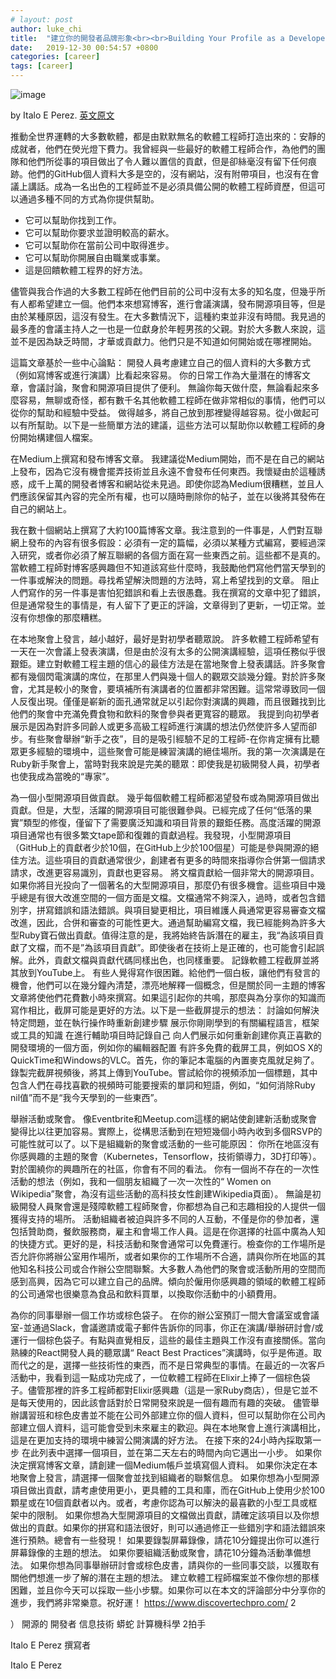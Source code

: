 ```yaml
---
# layout: post
author: luke_chi
title:  "建立你的開發者品牌形象<br><br>Building Your Profile as a Developer"
date:   2019-12-30 00:54:57 +0800
categories: [career]
tags: [career]
---
```


![image](https://miro.medium.com/max/945/0*hJRRiac0yJIJr5OG)

by Italo E Perez. [英文原文](https://medium.com/@italoeperez/building-your-profile-as-a-developer-e7088a1edc51)

推動全世界運轉的大多數軟體，都是由默默無名的軟體工程師打造出來的：安靜的成就者，他們在熒光燈下費力。我曾經與一些最好的軟體工程師合作，為他們的團隊和他們所從事的項目做出了令人難以置信的貢獻，但是卻絲毫沒有留下任何痕跡。他們的GitHub個人資料大多是空的，沒有網站，沒有附帶項目，也沒有在會議上講話。成為一名出色的工程師並不是必須具備公開的軟體工程師資歷，但這可以通過多種不同的方式為你提供幫助。

* 它可以幫助你找到工作。
* 它可以幫助你要求並證明較高的薪水。
* 它可以幫助你在當前公司中取得進步。
* 它可以幫助你開展自由職業或事業。
* 這是回饋軟體工程界的好方法。

儘管與我合作過的大多數工程師在他們目前的公司中沒有太多的知名度，但幾乎所有人都希望建立一個。他們本來想寫博客，進行會議演講，發布開源項目等，但是由於某種原因，這沒有發生。在大多數情況下，這種約束並非沒有時間。我見過的最多產的會議主持人之一也是一位獻身於年輕男孩的父親。對於大多數人來說，這並不是因為缺乏時間，才華或貢獻力。他們只是不知道如何開始或在哪裡開始。

這篇文章基於一些中心論點：
開發人員考慮建立自己的個人資料的大多數方式（例如寫博客或進行演講）比看起來容易。
你的日常工作為大量潛在的博客文章，會議討論，聚會和開源項目提供了便利。
無論你每天做什麼，無論看起來多麼容易，無聊或奇怪，都有數千名其他軟體工程師在做非常相似的事情，他們可以從你的幫助和經驗中受益。
做得越多，將自己放到那裡變得越容易。從小做起可以有所幫助。以下是一些簡單方法的建議，這些方法可以幫助你以軟體工程師的身份開始構建個人檔案。

在Medium上撰寫和發布博客文章。
我建議從Medium開始，而不是在自己的網站上發布，因為它沒有機會擺弄技術並且永遠不會發布任何東西。我懷疑由於這種誘惑，成千上萬的開發者博客和網站從未見過。即使你認為Medium很糟糕，並且人們應該保留其內容的完全所有權，也可以隨時刪除你的帖子，並在以後將其發佈在自己的網站上。

我在數十個網站上撰寫了大約100篇博客文章。我注意到的一件事是，人們對互聯網上發布的內容有很多假設：必須有一定的篇幅，必須以某種方式編寫，要經過深入研究，或者你必須了解互聯網的各個方面在寫一些東西之前。這些都不是真的。當軟體工程師對博客感興趣但不知道該寫些什麼時，我鼓勵他們寫他們當天學到的一件事或解決的問題。尋找希望解決問題的方法時，寫上希望找到的文章。
阻止人們寫作的另一件事是害怕犯錯誤和看上去很愚蠢。我在撰寫的文章中犯了錯誤，但是通常發生的事情是，有人留下了更正的評論，文章得到了更新，一切正常。並沒有你想像的那麼糟糕。


在本地聚會上發言，越小越好，最好是對初學者聽眾說。
許多軟體工程師希望有一天在一次會議上發表演講，但是由於沒有太多的公開演講經驗，這項任務似乎很艱鉅。建立對軟體工程主題的信心的最佳方法是在當地聚會上發表講話。許多聚會都有幾個閃電演講的席位，在那里人們與幾十個人的觀眾交談幾分鐘。對於許多聚會，尤其是較小的聚會，要填補所有演講者的位置都非常困難。這常常導致同一個人反復出現。僅僅是嶄新的面孔通常就足以引起你對演講的興趣，而且很難找到比他們的聚會中充滿免費食物和飲料的聚會參與者更寬容的聽眾。
我提到向初學者展示是因為對許多同齡人或更多高級工程師進行演講的想法仍然使許多人望而卻步。有些聚會舉辦“新手之夜”，目的是吸引經驗不足的工程師-在你肯定擁有比聽眾更多經驗的環境中，這些聚會可能是練習演講的絕佳場所。我的第一次演講是在Ruby新手聚會上，當時對我來說是完美的聽眾：即使我是初級開發人員，初學者也使我成為當晚的“專家”。

為一個小型開源項目做貢獻。
幾乎每個軟體工程師都渴望發布或為開源項目做出貢獻。但是，大型，活躍的開源項目可能很難參與。已經完成了任何“低落的果實”類型的修復，僅留下了需要廣泛知識和項目背景的艱鉅任務。高度活躍的開源項目通常也有很多繁文tape節和復雜的貢獻過程。我發現，小型開源項目（GitHub上的貢獻者少於10個，在GitHub上少於100個星）可能是參與開源的絕佳方法。這些項目的貢獻通常很少，創建者有更多的時間來指導你合併第一個請求請求，改進更容易識別，貢獻也更容易。
將文檔貢獻給一個非常大的開源項目。
如果你將目光投向了一個著名的大型開源項目，那麼仍有很多機會。這些項目中幾乎總是有很大改進空間的一個方面是文檔。文檔通常不夠深入，過時，或者包含錯別字，拼寫錯誤和語法錯誤。與項目變更相比，項目維護人員通常更容易審查文檔改進，因此，合併和審查的可能性更大。通過幫助編寫文檔，我已經能夠為許多大型Ruby寶石做出貢獻。值得注意的是，我將始終告訴潛在的雇主，我“為該項目貢獻了文檔，而不是”為該項目貢獻”。即使後者在技術上是正確的，也可能會引起誤解。此外，貢獻文檔與貢獻代碼同樣出色，也同樣重要。
記錄軟體工程截屏並將其放到YouTube上。
有些人覺得寫作很困難。給他們一個白板，讓他們有發言的機會，他們可以在幾分鐘內清楚，漂亮地解釋一個概念，但是關於同一主題的博客文章將使他們花費數小時來撰寫。如果這引起你的共鳴，那麼與為分享你的知識而寫作相比，截屏可能是更好的方法。以下是一些截屏提示的想法：
討論如何解決特定問題，並在執行操作時重新創建步驟
展示你剛剛學到的有關編程語言，框架或工具的知識
在進行輔助項目時記錄自己
向人們展示如何重新創建你真正喜歡的開發環境的一個方面，例如你的編輯器配置
有許多免費的截屏工具，例如OS X的QuickTime和Windows的VLC。首先，你的筆記本電腦的內置麥克風就足夠了。錄製完截屏視頻後，將其上傳到YouTube。嘗試給你的視頻添加一個標題，其中包含人們在尋找喜歡的視頻時可能要搜索的單詞和短語，例如，“如何消除Ruby nil值”而不是“我今天學到的一些東西”。


舉辦活動或聚會。
像Eventbrite和Meetup.com這樣的網站使創建新活動或聚會變得比以往更加容易。實際上，從構思活動到在短短幾個小時內收到多個RSVP的可能性就可以了。以下是組織新的聚會或活動的一些可能原因：
你所在地區沒有你感興趣的主題的聚會（Kubernetes，Tensorflow，技術領導力，3D打印等）。
對於圍繞你的興趣所在的社區，你會有不同的看法。
你有一個尚不存在的一次性活動的想法（例如，我和一個朋友組織了一次一次性的“ Women on Wikipedia”聚會，為沒有這些活動的高科技女性創建Wikipedia頁面）。
無論是初級開發人員聚會還是殘障軟體工程師聚會，你都想為自己和志趣相投的人提供一個獲得支持的場所。
活動組織者被迫與許多不同的人互動，不僅是你的參加者，還包括贊助商，餐飲服務商，雇主和會場工作人員。這是在你選擇的社區中廣為人知的快捷方式。更好的是，科技活動和聚會通常可以免費運行。檢查你的工作場所是否允許你將辦公室用作場所，或者如果你的工作場所不合適，請與你所在地區的其他知名科技公司或合作辦公空間聯繫。大多數人為他們的聚會或活動所用的空間而感到高興，因為它可以建立自己的品牌。傾向於僱用你感興趣的領域的軟體工程師的公司通常也很樂意為食品和飲料買單，以換取你活動中的小額費用。

為你的同事舉辦一個工作坊或棕色袋子。
在你的辦公室預訂一間大會議室或會議室-並通過Slack，會議邀請或電子郵件告訴你的同事，你正在演講/舉辦研討會/或運行一個棕色袋子。有點與直覺相反，這些的最佳主題與工作沒有直接關係。當向熟練的React開發人員的聽眾講“ React Best Practices”演講時，似乎是佈道。取而代之的是，選擇一些技術性的東西，而不是日常典型的事情。在最近的一次客戶活動中，我看到這一點成功完成了，一位軟體工程師在Elixir上捧了一個棕色袋子。儘管那裡的許多工程師都對Elixir感興趣（這是一家Ruby商店），但是它並不是每天使用的，因此該會話對於日常開發來說是一個有趣而有趣的突破。
儘管舉辦講習班和棕色皮書並不能在公司外部建立你的個人資料，但可以幫助你在公司內部建立個人資料，這可能會受到未來雇主的歡迎。與在本地聚會上進行演講相比，這是在更加支持的環境中練習公開演講的好方法。
在接下來的24小時內採取第一步
在此列表中選擇一個項目，並在第二天左右的時間內向它邁出一小步。
如果你決定撰寫博客文章，請創建一個Medium帳戶並填寫個人資料。
如果你決定在本地聚會上發言，請選擇一個聚會並找到組織者的聯繫信息。
如果你想為小型開源項目做出貢獻，請考慮使用更小，更具體的工具和庫，而在GitHub上使用少於100顆星或在10個貢獻者以內。或者，考慮你認為可以解決的最喜歡的小型工具或框架中的限制。
如果你想為大型開源項目的文檔做出貢獻，請確定該項目以及你想做出的貢獻。如果你的拼寫和語法很好，則可以通過修正一些錯別字和語法錯誤來進行預熱。總會有一些發現！
如果要錄製屏幕錄像，請花10分鐘提出你可以進行屏幕錄像的主題的想法。
如果你要組織活動或聚會，請花10分鐘為活動準備想法。
如果你想為同事舉辦研討會或棕色皮書，請與你的一些同事交談，以獲取有關他們想進一步了解的潛在主題的想法。
建立軟體工程師檔案並不像你想的那樣困難，並且你今天可以採取一些小步驟。如果你可以在本文的評論部分中分享你的進步，我們將非常樂意。祝好運！
https://www.discovertechpro.com/
2

）
開源的
開發者
信息技術
蟒蛇
計算機科學
2拍手


Italo E Perez
撰寫者

Italo E Perez

